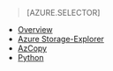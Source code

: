> [AZURE.SELECTOR]
- [Overview](../articles/machine-learning/machine-learning-data-science-move-azure-blob.md)
- [Azure Storage-Explorer](../articles/machine-learning/machine-learning-move-data-to-azure-blob-using-azure-storage-explorer.md)
- [AzCopy](../articles/machine-learning/machine-learning-move-data-to-azure-blob-using-azcopy.md)
- [Python](../articles/machine-learning/machine-learning-move-data-to-azure-blob-using-python.md)
